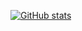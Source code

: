[![GitHub stats](https://github-readme-stats.vercel.app/api?username=tjaoc&count_private=true&show_icons=true&theme=onedark)](https://github.com/tjaoc/github-readme-stats)
